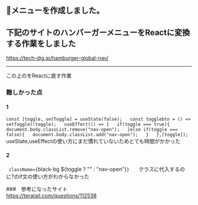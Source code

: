 ## 🍔メニューを作成しました。

下記のサイトのハンバーガーメニューをReactに変換する作業をしました  
---
https://tech-dig.jp/hamburger-global-nav/  


------------------------------------------------

この上のをReactに直す作業

### 難しかった点
#### 1
`
const [toggle, setToggle] = useState(false);  
const togglebtn = () => setToggle(!toggle);  
useEffect(() => {  
        if(toggle === true){  
            document.body.classList.remove("nav-open");  
        }else if(toggle === false){  
            document.body.classList.add("nav-open");  
        }  
 },[toggle]);  
   `
useState,useEffectの使い方にまだ慣れていないためとても時間がかかった  
#### 2  
`
className={`black-bg ${toggle ? "" : "nav-open"}`}  
  `
クラスに代入するのに?のif文の使い方がわからなかった  

###　参考になったサイト  
https://teratail.com/questions/112538
